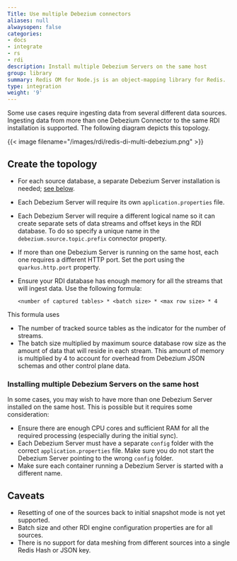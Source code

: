 ```yaml
---
Title: Use multiple Debezium connectors
aliases: null
alwaysopen: false
categories:
- docs
- integrate
- rs
- rdi
description: Install multiple Debezium Servers on the same host
group: library
summary: Redis OM for Node.js is an object-mapping library for Redis.
type: integration
weight: '9'
---
```


Some use cases require ingesting data from several different data sources.
Ingesting data from more than one Debezium Connector to the same RDI installation is supported.
The following diagram depicts this topology.

{{< image filename="/images/rdi/redis-di-multi-debezium.png" >}}

## Create the topology

- For each source database, a separate Debezium Server installation is needed; [see below](#installing-multiple-debezium-servers-on-the-same-host).
- Each Debezium Server will require its own `application.properties` file.
- Each Debezium Server will require a different logical name so it can create separate sets of data streams and offset keys in the RDI database. To do so specify a unique name in the `debezium.source.topic.prefix` connector property.
- If more than one Debezium Server is running on the same host, each one requires a different HTTP port. Set the port using the `quarkus.http.port` property.
- Ensure your RDI database has enough memory for all the streams that will ingest data. Use the following formula:

  ```
  <number of captured tables> * <batch size> * <max row size> * 4
  ```

This formula uses

- The number of tracked source tables as the indicator for the number of streams.
- The batch size multiplied by maximum source database row size as the amount of data that will reside in each stream. This amount of memory is multiplied by 4 to account for overhead from Debezium JSON schemas and other control plane data.

### Installing multiple Debezium Servers on the same host

In some cases, you may wish to have more than one Debezium Server installed on the same host. This is possible but it requires some consideration:

- Ensure there are enough CPU cores and sufficient RAM for all the required processing (especially during the initial sync).
- Each Debezium Server must have a separate `config` folder with the correct `application.properties` file. Make sure you do not start the Debezium Server pointing to the wrong `config` folder.
- Make sure each container running a Debezium Server is started with a different name.

## Caveats

- Resetting of one of the sources back to initial snapshot mode is not yet supported.
- Batch size and other RDI engine configuration properties are for all sources.
- There is no support for data meshing from different sources into a single Redis Hash or JSON key.
